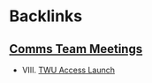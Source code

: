 
# Backlinks
## [Comms Team Meetings](<Comms Team Meetings.md>)
- VIII. [TWU Access Launch](<TWU Access Launch.md>)

